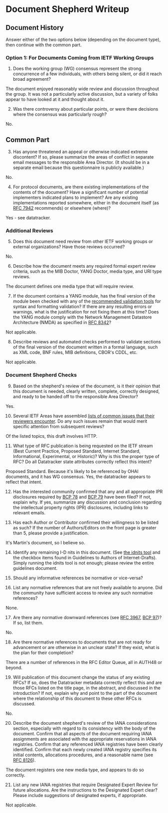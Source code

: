 # Document Shepherd Writeup

## Document History

Answer either of the two options below (depending on the document type), then continue with the common part.

### Option 1: For Documents Coming from IETF Working Groups

1. Does the working group (WG) consensus represent the strong concurrence of a few individuals, with others being silent, or did it reach broad agreement?

The document enjoyed reasonably wide review and discussion throughout the group. It was not a particularly active discussion, but a variety of folks appear to have looked at it and thought about it.

2. Was there controversy about particular points, or were there decisions where the consensus was particularly rough?

No.


## Common Part

3. Has anyone threatened an appeal or otherwise indicated extreme discontent? If so, please summarize the areas of conflict in separate email messages to the responsible Area Director. (It should be in a separate email because this questionnaire is publicly available.)

No.

4. For protocol documents, are there existing implementations of the contents of the document? Have a significant number of potential implementers indicated plans to implement? Are any existing implementations reported somewhere, either in the document itself (as [RFC 7942](https://www.rfc-editor.org/rfc/rfc7942.html) recommends) or elsewhere (where)?

Yes - see datatracker.


### Additional Reviews

5. Does this document need review from other IETF working groups or external organizations? Have those reviews occurred?

No.

6. Describe how the document meets any required formal expert review criteria, such as the MIB Doctor, YANG Doctor, media type, and URI type reviews.

The document defines one media type that will require review.

7. If the document contains a YANG module, has the final version of the module been checked with any of the [recommended validation tools](https://trac.ietf.org/trac/ops/wiki/yang-review-tools) for syntax and formatting validation? If there are any resulting errors or warnings, what is the justification for not fixing them at this time? Does the YANG module comply with the Network Management Datastore Architecture (NMDA) as specified in [RFC 8342](https://www.rfc-editor.org/rfc/rfc8342.html)?

Not applicable.

8. Describe reviews and automated checks performed to validate sections of the final version of the document written in a formal language, such as XML code, BNF rules, MIB definitions, CBOR's CDDL, etc.

Not applicable.


### Document Shepherd Checks

9. Based on the shepherd's review of the document, is it their opinion that this document is needed, clearly written, complete, correctly designed, and ready to be handed off to the responsible Area Director?

Yes.

10. Several IETF Areas have assembled [lists of common issues that their reviewers encounter](https://trac.ietf.org/trac/iesg/wiki/ExpertTopics). Do any such issues remain that would merit specific attention from subsequent reviews?

Of the listed topics, this draft involves HTTP.

11. What type of RFC publication is being requested on the IETF stream (Best  Current Practice, Proposed Standard, Internet Standard, Informational, Experimental, or Historic)? Why is this the proper type of RFC? Do all Datatracker state attributes correctly reflect this intent?

Proposed Standard. Because it's likely to be referenced by OHAI documents, and it has WG consensus. Yes, the datatracker appears to reflect that intent.

12. Has the interested community confirmed that any and all appropriate IPR disclosures required by [BCP 78](https://www.rfc-editor.org/info/bcp78) and [BCP 79](https://www.rfc-editor.org/info/bcp79) have been filed? If not, explain why. If yes, summarize any discussion and conclusion regarding the intellectual property rights (IPR) disclosures, including links to relevant emails.



13. Has each Author or Contributor confirmed their willingness to be listed as such? If the number of Authors/Editors on the front page is greater than 5, please provide a justification.

It's Martin's document, so I believe so.

14. Identify any remaining I-D nits in this document. (See [the idnits tool](http://www.ietf.org/tools/idnits/) and the checkbox items found in Guidelines to Authors of Internet-Drafts). Simply running the idnits tool is not enough; please review the entire guidelines document.



15. Should any informative references be normative or vice-versa?



16. List any normative references that are not freely available to anyone. Did the community have sufficient access to review any such normative references?

None.

17. Are there any normative downward references (see [RFC 3967](https://www.rfc-editor.org/rfc/rfc3967.html), [BCP 97](https://www.rfc-editor.org/info/bcp97))? If so, list them.

No.

18. Are there normative references to documents that are not ready for advancement or are otherwise in an unclear state? If they exist, what is the plan for their completion?

There are a number of references in the RFC Editor Queue, all in AUTH48 or beyond.

19. Will publication of this document change the status of any existing RFCs? If so, does the Datatracker metadata correctly reflect this and are those RFCs  listed on the title page, in the abstract, and discussed in the  introduction? If not, explain why and point to the part of the document where the relationship of this document to these other RFCs is discussed.

No.

20. Describe the document shepherd's review of the IANA considerations section, especially with regard to its consistency with the body of the document. Confirm that all aspects of the document requiring IANA assignments are associated with the appropriate reservations in IANA registries. Confirm that any referenced IANA registries have been clearly identified. Confirm that each newly created IANA registry specifies its initial contents, allocations procedures, and a reasonable name (see [RFC 8126](https://www.rfc-editor.org/rfc/rfc8126.html)).

The document registers one new media type, and appears to do so correctly.

21. List any new IANA registries that require Designated Expert Review for future allocations. Are the instructions to the Designated Expert clear? Please include suggestions of designated experts, if appropriate.

Not applicable.
